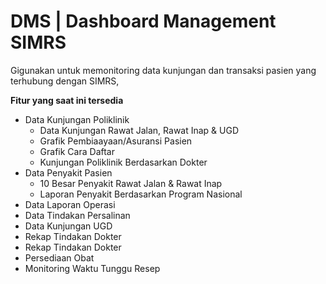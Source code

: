 <h1>DMS | Dashboard Management SIMRS</h1>
<p>Gigunakan untuk memonitoring data kunjungan dan transaksi pasien yang terhubung dengan SIMRS,</p>
<strong>Fitur yang saat ini tersedia</strong>
<ul>
    <li>Data Kunjungan Poliklinik
        <ul>
            <li>Data Kunjungan Rawat Jalan, Rawat Inap & UGD</li>
            <li>Grafik Pembiaayaan/Asuransi Pasien</li>
            <li>Grafik Cara Daftar</li>
            <li>Kunjungan Poliklinik Berdasarkan Dokter</li>
        </ul>
    </li>
    <li>
        Data Penyakit Pasien
            <ul>
                <li>10 Besar Penyakit Rawat Jalan & Rawat Inap</li>
                <li>Laporan Penyakit Berdasarkan Program Nasional</li>
            </ul>
    </li>
    <li>Data Laporan Operasi</li>
    <li>Data Tindakan Persalinan</li>
    <li>Data Kunjungan UGD</li>
    <li>Rekap Tindakan Dokter</li>
    <li>Rekap Tindakan Dokter</li>
    <li>Persediaan Obat</li>
    <li>Monitoring Waktu Tunggu Resep</li>
</ul>
